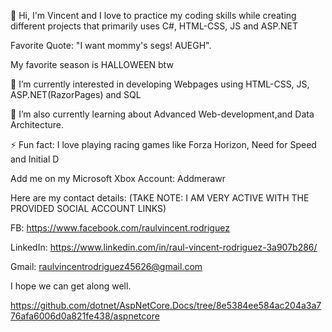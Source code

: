 👋 Hi, I'm Vincent and I love to practice my coding skills while creating different projects that primarily uses C#, HTML-CSS, JS and ASP.NET

Favorite Quote: "I want mommy's segs! AUEGH".

My favorite season is HALLOWEEN btw

👀 I’m currently interested in developing Webpages using HTML-CSS, JS, ASP.NET(RazorPages) and SQL

🌱 I’m also currently learning about Advanced Web-development,and Data Architecture.

⚡ Fun fact: I love playing racing games like Forza Horizon, Need for Speed and Initial D

Add me on my Microsoft Xbox Account: Addmerawr
  
Here are my contact details:
(TAKE NOTE: I AM VERY ACTIVE WITH THE PROVIDED SOCIAL ACCOUNT LINKS)

FB: 
https://www.facebook.com/raulvincent.rodriguez

LinkedIn:
https://www.linkedin.com/in/raul-vincent-rodriguez-3a907b286/

Gmail:
raulvincentrodriguez45626@gmail.com 

I hope we can get along well.

https://github.com/dotnet/AspNetCore.Docs/tree/8e5384ee584ac204a3a776afa6006d0a821fe438/aspnetcore


<!--
**Lockheer/Lockheer** is a ✨ _special_ ✨ repository because its `README.md` (this file) appears on your GitHub profile.

Here are some ideas to get you started:

- 🔭 I’m currently working on ...
- 🌱 I’m currently learning ...
- 👯 I’m looking to collaborate on ...

-->
